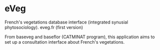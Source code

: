 eVeg
========================
French's vegetations database interface (integrated synusial phytosociology).
eveg.fr (first version)

From baseveg and baseflor (CATMINAT program), this application aims to set up a consultation interface about French's vegetations.